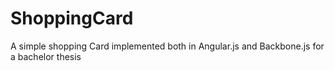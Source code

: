 ShoppingCard
============

A simple shopping Card implemented both in Angular.js and Backbone.js for a bachelor thesis